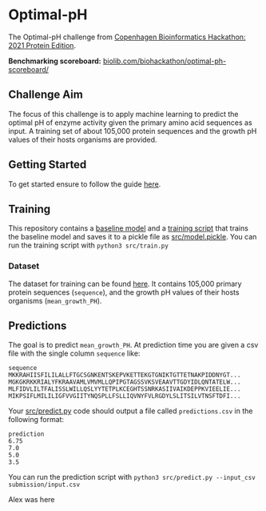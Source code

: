 # Optimal-pH

The Optimal-pH challenge from [Copenhagen Bioinformatics Hackathon: 2021 Protein Edition](https://biohackathon.dk). 

**Benchmarking scoreboard:** [biolib.com/biohackathon/optimal-ph-scoreboard/](https://biolib.com/biohackathon/optimal-ph-scoreboard/)

## Challenge Aim

The focus of this challenge is to apply machine learning to predict the optimal pH of enzyme activity given the primary
amino acid sequences as input. A training set of about 105,000 protein sequences and the growth pH values of their hosts
organisms are provided.

## Getting Started

To get started ensure to follow the
guide [here](https://www.notion.so/Benchmarking-System-46bfaeea0119490cb611688b493c589a).

## Training

This repository contains a [baseline model](src/model.py) and a [training script](src/train.py) that trains the baseline
model and saves it to a pickle file as [src/model.pickle](src/model.pickle). You can run the training script
with `python3 src/train.py`

### Dataset

The dataset for training can be found [here](data/train_set.csv). It contains 105,000 primary protein
sequences (`sequence`), and the growth pH values of their hosts organisms (`mean_growth_PH`).

## Predictions

The goal is to predict `mean_growth_PH`. At prediction time you are given a csv file with the single column `sequence`
like:

```csv
sequence
MKKRAHIISFILILALLFTGCSGNKENTSKEPVKETTEKGTGNIKTGTTETNAKPIDDNYGT...
MGKGKRKKRIALYFKRAAVAMLVMVMLLQPIPGTAGSSVKSVEAAVTTGDYIDLQNTATELW...
MLFIDVLILTFALISSLWILLQSLYYTETPLKCEGHTSSNRKASIIVAIKDEPPKVIEELIE...
MIKPSIFLMILILIGFVVGIITYNQSPLLFSLLIQVNYFVLRGDYLSLITSILVTNSFTDFI...
```

Your [src/predict.py](src/predict.py) code should output a file called `predictions.csv` in the following format:

```
prediction
6.75
7.0
5.0
3.5
```

You can run the prediction script with `python3 src/predict.py --input_csv submission/input.csv`

Alex was here 
